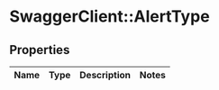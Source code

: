 # SwaggerClient::AlertType

## Properties
Name | Type | Description | Notes
------------ | ------------- | ------------- | -------------

